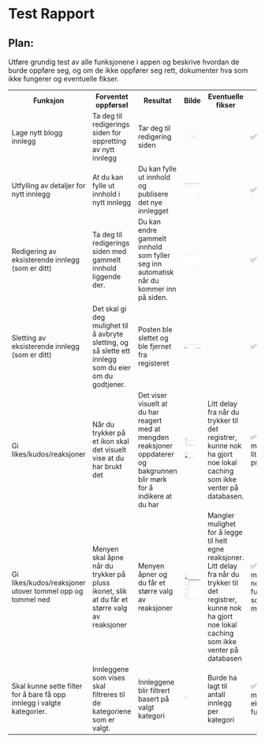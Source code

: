 # Test Rapport

## Plan:
Utføre grundig test av alle funksjonene i appen og beskrive hvordan de burde oppføre seg, og om de ikke oppfører seg rett, dokumenter hva som ikke fungerer og eventuelle fikser.

<table>
  <th>Funksjon</th>
  <th>Forventet oppførsel</th>
  <th>Resultat</th>
  <th>Bilde</th>
  <th>Eventuelle fikser</th>
  <th>Status</th>
  <tr>
    <td>Lage nytt blogg innlegg</td>
    <td>Ta deg til redigerings siden for oppretting av nytt innlegg</td>
    <td>Tar deg til redigering siden</td>
    <td><img src="images/test_report/new_post.png" alt="Knapp for å lage ny post"/></td>
    <td></td>
    <td>✅</td>
  </tr>
  <tr>
    <td>Utfylling av detaljer for nytt innlegg</td>
    <td>At du kan fylle ut innhold i nytt innlegg</td>
    <td>Du kan fylle ut innhold og publisere det nye innlegget</td>
    <td><img src="images/test_report/new_post_content.png" alt="Utfylling av innhold for ny post" /></td>
    <td></td>
    <td>✅</td>
  </tr>
  <tr>
    <td>Redigering av eksisterende innlegg (som er ditt)</td>
    <td>Ta deg til redigerings siden med gammelt innhold liggende der.</td>
    <td>Du kan endre gammelt innhold som fyller seg inn automatisk når du kommer inn på siden.</td>
    <td><img src="images/test_report/edit_post.png" alt="Redigering av en av dine poster" /></td>
    <td></td>
    <td>✅</td>
  </tr>
  <tr>
    <td>Sletting av eksisterende innlegg (som er ditt)</td>
    <td>Det skal gi deg mulighet til å avbryte sletting, og så slette ett innlegg som du eier om du godtjener.</td>
    <td>Posten ble slettet og ble fjernet fra registeret</td>
    <td><img src="images/test_report/delete_post.png" alt="Godtjenning av sletting" /></td>
    <td></td>
    <td>✅</td>
  </tr>
  <tr>
    <td>Gi likes/kudos/reaksjoner</td>
    <td>Når du trykker på et ikon skal det visuelt vise at du har brukt det</td>
    <td>Det viser visuelt at du har reagert med at mengden reaksjoner oppdaterer og bakgrunnen blir mørk for å indikere at du har </td>
    <td><img src="images/test_report/react_before.png" alt="Før reaksjon"/><img src="images/test_report/react_after.png" alt="Etter reaksjon"/></td>
    <td>Litt delay fra når du trykker til det registrer, kunne nok ha gjort noe lokal caching som ikke venter på databasen.</td>
    <td>✅ fungerer, men har et lite delay problem</td>
  </tr>
  <tr>
    <td>Gi likes/kudos/reaksjoner utover tommel opp og tommel ned</td>
    <td>Menyen skal åpne når du trykker på pluss ikonet, slik at du får et større valg av reaksjoner</td>
    <td>Menyen åpner og du får et større valg av reaksjoner</td>
    <td><img src="images/test_report/react_menu.png" alt="Meny for større valg av reaksjoner"/></td>
    <td>Mangler mulighet for å legge til helt egne reaksjoner. Litt delay fra når du trykker til det registrer, kunne nok ha gjort noe lokal caching som ikke venter på databasen</td>
    <td>✅ fungerer, men med noen ekstra funksjonalitet som mangler.</td>
  </tr>
  </tr>
  <tr>
    <td>Skal kunne sette filter for å bare få opp innlegg i valgte kategorier.</td>
    <td>Innleggene som vises skal filtreres til de kategoriene som er valgt.</td>
    <td>Innleggene blir filtrert basert på valgt kategori</td>
    <td><img src="images/test_report/filter.png" alt="Meny for filtrering på kategorier"/></td>
    <td>Burde ha lagt til antall innlegg per kategori</td>
    <td>✅ fungerer, men mangler ekstra funksjonalitet</td>
  </tr>
</table>
